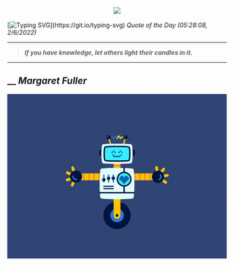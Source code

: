 <p align='center'><img src='https://komarev.com/ghpvc/?username=hungpurdie&label=Total+Vistors&color=brightgreen&style=plastic'></p> 


 [![Typing SVG](https://readme-typing-svg.herokuapp.com?font=Press+Start+2P&color=C2F784&size=35&width=900&height=100&lines=Hello+World%2C+I'm+Hung+!)](https://git.io/typing-svg) 
 _Quote of the Day (05:28:08, 2/6/2022)_
___
>**_If you have knowledge, let others light their candles in it._**
___
## __ **_Margaret Fuller_** 
<p align="center"><img src="src/assets/images/robot-dancing-dribble.gif"/></p>